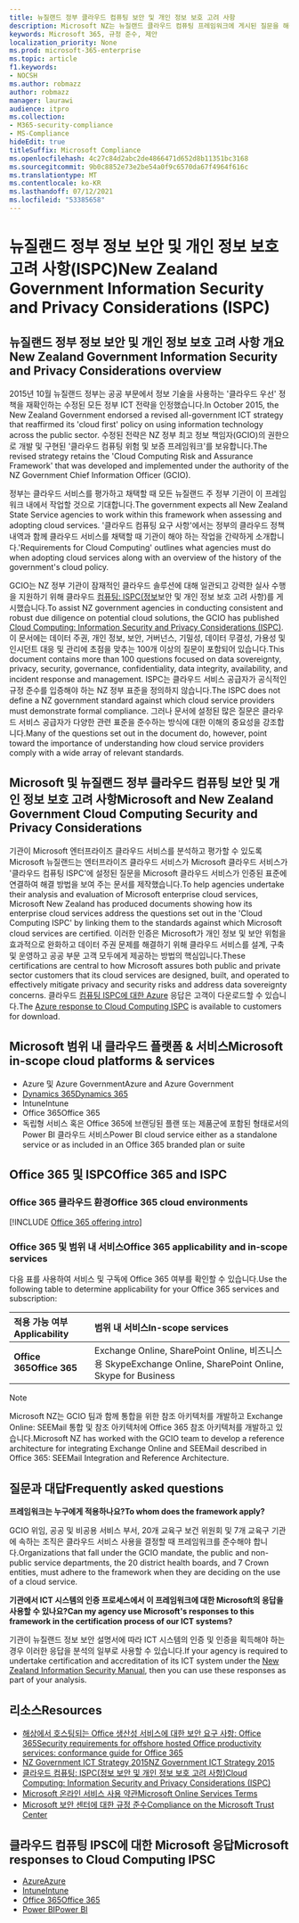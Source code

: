 ```yaml
---
title: 뉴질랜드 정부 클라우드 컴퓨팅 보안 및 개인 정보 보호 고려 사항
description: Microsoft NZ는 뉴질랜드 클라우드 컴퓨팅 프레임워크에 게시된 질문을 해결합니다.
keywords: Microsoft 365, 규정 준수, 제안
localization_priority: None
ms.prod: microsoft-365-enterprise
ms.topic: article
f1.keywords:
- NOCSH
ms.author: robmazz
author: robmazz
manager: laurawi
audience: itpro
ms.collection:
- M365-security-compliance
- MS-Compliance
hideEdit: true
titleSuffix: Microsoft Compliance
ms.openlocfilehash: 4c27c84d2abc2de4866471d652d8b11351bc3168
ms.sourcegitcommit: 9b0c8852e73e2be54a0f9c6570da67f4964f616c
ms.translationtype: MT
ms.contentlocale: ko-KR
ms.lasthandoff: 07/12/2021
ms.locfileid: "53385658"
---
```

# <a name="new-zealand-government-information-security-and-privacy-considerations-ispc"></a><span data-ttu-id="6f99d-104">뉴질랜드 정부 정보 보안 및 개인 정보 보호 고려 사항(ISPC)</span><span class="sxs-lookup"><span data-stu-id="6f99d-104">New Zealand Government Information Security and Privacy Considerations (ISPC)</span></span>

## <a name="new-zealand-government-information-security-and-privacy-considerations-overview"></a><span data-ttu-id="6f99d-105">뉴질랜드 정부 정보 보안 및 개인 정보 보호 고려 사항 개요</span><span class="sxs-lookup"><span data-stu-id="6f99d-105">New Zealand Government Information Security and Privacy Considerations overview</span></span>

<span data-ttu-id="6f99d-106">2015년 10월 뉴질랜드 정부는 공공 부문에서 정보 기술을 사용하는 '클라우드 우선' 정책을 재확인하는 수정된 모든 정부 ICT 전략을 인정했습니다.</span><span class="sxs-lookup"><span data-stu-id="6f99d-106">In October 2015, the New Zealand Government endorsed a revised all-government ICT strategy that reaffirmed its 'cloud first' policy on using information technology across the public sector.</span></span> <span data-ttu-id="6f99d-107">수정된 전략은 NZ 정부 최고 정보 책임자(GCIO)의 권한으로 개발 및 구현된 '클라우드 컴퓨팅 위험 및 보증 프레임워크'를 보유합니다.</span><span class="sxs-lookup"><span data-stu-id="6f99d-107">The revised strategy retains the 'Cloud Computing Risk and Assurance Framework' that was developed and implemented under the authority of the NZ Government Chief Information Officer (GCIO).</span></span>

<span data-ttu-id="6f99d-108">정부는 클라우드 서비스를 평가하고 채택할 때 모든 뉴질랜드 주 정부 기관이 이 프레임워크 내에서 작업할 것으로 기대합니다.</span><span class="sxs-lookup"><span data-stu-id="6f99d-108">The government expects all New Zealand State Service agencies to work within this framework when assessing and adopting cloud services.</span></span> <span data-ttu-id="6f99d-109">'클라우드 컴퓨팅 요구 사항'에서는 정부의 클라우드 정책 내역과 함께 클라우드 서비스를 채택할 때 기관이 해야 하는 작업을 간략하게 소개합니다.</span><span class="sxs-lookup"><span data-stu-id="6f99d-109">'Requirements for Cloud Computing' outlines what agencies must do when adopting cloud services along with an overview of the history of the government's cloud policy.</span></span>

<span data-ttu-id="6f99d-110">GCIO는 NZ 정부 기관이 잠재적인 클라우드 솔루션에 대해 일관되고 강력한 실사 수행을 지원하기 위해 클라우드 [컴퓨팅: ISPC(정보](https://www.digital.govt.nz/dmsdocument/1~cloud-computing-information-security-and-privacy-considerations/html)보안 및 개인 정보 보호 고려 사항)를 게시했습니다.</span><span class="sxs-lookup"><span data-stu-id="6f99d-110">To assist NZ government agencies in conducting consistent and robust due diligence on potential cloud solutions, the GCIO has published [Cloud Computing: Information Security and Privacy Considerations (ISPC)](https://www.digital.govt.nz/dmsdocument/1~cloud-computing-information-security-and-privacy-considerations/html).</span></span> <span data-ttu-id="6f99d-111">이 문서에는 데이터 주권, 개인 정보, 보안, 거버넌스, 기밀성, 데이터 무결성, 가용성 및 인시던트 대응 및 관리에 초점을 맞추는 100개 이상의 질문이 포함되어 있습니다.</span><span class="sxs-lookup"><span data-stu-id="6f99d-111">This document contains more than 100 questions focused on data sovereignty, privacy, security, governance, confidentiality, data integrity, availability, and incident response and management.</span></span> <span data-ttu-id="6f99d-112">ISPC는 클라우드 서비스 공급자가 공식적인 규정 준수를 입증해야 하는 NZ 정부 표준을 정의하지 않습니다.</span><span class="sxs-lookup"><span data-stu-id="6f99d-112">The ISPC does not define a NZ government standard against which cloud service providers must demonstrate formal compliance.</span></span> <span data-ttu-id="6f99d-113">그러나 문서에 설정된 많은 질문은 클라우드 서비스 공급자가 다양한 관련 표준을 준수하는 방식에 대한 이해의 중요성을 강조합니다.</span><span class="sxs-lookup"><span data-stu-id="6f99d-113">Many of the questions set out in the document do, however, point toward the importance of understanding how cloud service providers comply with a wide array of relevant standards.</span></span>

## <a name="microsoft-and-new-zealand-government-cloud-computing-security-and-privacy-considerations"></a><span data-ttu-id="6f99d-114">Microsoft 및 뉴질랜드 정부 클라우드 컴퓨팅 보안 및 개인 정보 보호 고려 사항</span><span class="sxs-lookup"><span data-stu-id="6f99d-114">Microsoft and New Zealand Government Cloud Computing Security and Privacy Considerations</span></span>

<span data-ttu-id="6f99d-115">기관이 Microsoft 엔터프라이즈 클라우드 서비스를 분석하고 평가할 수 있도록 Microsoft 뉴질랜드는 엔터프라이즈 클라우드 서비스가 Microsoft 클라우드 서비스가 '클라우드 컴퓨팅 ISPC'에 설정된 질문을 Microsoft 클라우드 서비스가 인증된 표준에 연결하여 해결 방법을 보여 주는 문서를 제작했습니다.</span><span class="sxs-lookup"><span data-stu-id="6f99d-115">To help agencies undertake their analysis and evaluation of Microsoft enterprise cloud services, Microsoft New Zealand has produced documents showing how its enterprise cloud services address the questions set out in the 'Cloud Computing ISPC' by linking them to the standards against which Microsoft cloud services are certified.</span></span> <span data-ttu-id="6f99d-116">이러한 인증은 Microsoft가 개인 정보 및 보안 위험을 효과적으로 완화하고 데이터 주권 문제를 해결하기 위해 클라우드 서비스를 설계, 구축 및 운영하고 공공 부문 고객 모두에게 제공하는 방법의 핵심입니다.</span><span class="sxs-lookup"><span data-stu-id="6f99d-116">These certifications are central to how Microsoft assures both public and private sector customers that its cloud services are designed, built, and operated to effectively mitigate privacy and security risks and address data sovereignty concerns.</span></span> <span data-ttu-id="6f99d-117">클라우드 [컴퓨팅 ISPC에 대한 Azure](https://azure.microsoft.com/resources/microsoft-azure-response-to-nz-gcio-cloud-computing-information-security-privacy-considerations/) 응답은 고객이 다운로드할 수 있습니다.</span><span class="sxs-lookup"><span data-stu-id="6f99d-117">The [Azure response to Cloud Computing ISPC](https://azure.microsoft.com/resources/microsoft-azure-response-to-nz-gcio-cloud-computing-information-security-privacy-considerations/) is available to customers for download.</span></span>

## <a name="microsoft-in-scope-cloud-platforms--services"></a><span data-ttu-id="6f99d-118">Microsoft 범위 내 클라우드 플랫폼 & 서비스</span><span class="sxs-lookup"><span data-stu-id="6f99d-118">Microsoft in-scope cloud platforms & services</span></span>

- <span data-ttu-id="6f99d-119">Azure 및 Azure Government</span><span class="sxs-lookup"><span data-stu-id="6f99d-119">Azure and Azure Government</span></span>
- [<span data-ttu-id="6f99d-120">Dynamics 365</span><span class="sxs-lookup"><span data-stu-id="6f99d-120">Dynamics 365</span></span>](https://aka.ms/d365-compliance-list)
- <span data-ttu-id="6f99d-121">Intune</span><span class="sxs-lookup"><span data-stu-id="6f99d-121">Intune</span></span>
- <span data-ttu-id="6f99d-122">Office 365</span><span class="sxs-lookup"><span data-stu-id="6f99d-122">Office 365</span></span>
- <span data-ttu-id="6f99d-123">독립형 서비스 혹은 Office 365에 브랜딩된 플랜 또는 제품군에 포함된 형태로서의 Power BI 클라우드 서비스</span><span class="sxs-lookup"><span data-stu-id="6f99d-123">Power BI cloud service either as a standalone service or as included in an Office 365 branded plan or suite</span></span>

## <a name="office-365-and-ispc"></a><span data-ttu-id="6f99d-124">Office 365 및 ISPC</span><span class="sxs-lookup"><span data-stu-id="6f99d-124">Office 365 and ISPC</span></span>

### <a name="office-365-cloud-environments"></a><span data-ttu-id="6f99d-125">Office 365 클라우드 환경</span><span class="sxs-lookup"><span data-stu-id="6f99d-125">Office 365 cloud environments</span></span>

[!INCLUDE [Office 365 offering intro](../includes/o365-offering-introduction.md)]

### <a name="office-365-applicability-and-in-scope-services"></a><span data-ttu-id="6f99d-126">Office 365 및 범위 내 서비스</span><span class="sxs-lookup"><span data-stu-id="6f99d-126">Office 365 applicability and in-scope services</span></span>

<span data-ttu-id="6f99d-127">다음 표를 사용하여 서비스 및 구독에 Office 365 여부를 확인할 수 있습니다.</span><span class="sxs-lookup"><span data-stu-id="6f99d-127">Use the following table to determine applicability for your Office 365 services and subscription:</span></span>

| <span data-ttu-id="6f99d-128">**적용 가능 여부**</span><span class="sxs-lookup"><span data-stu-id="6f99d-128">**Applicability**</span></span> | <span data-ttu-id="6f99d-129">**범위 내 서비스**</span><span class="sxs-lookup"><span data-stu-id="6f99d-129">**In-scope services**</span></span> |
|:------------------|:----------------------|
| <span data-ttu-id="6f99d-130">**Office 365**</span><span class="sxs-lookup"><span data-stu-id="6f99d-130">**Office 365**</span></span> | <span data-ttu-id="6f99d-131">Exchange Online, SharePoint Online, 비즈니스용 Skype</span><span class="sxs-lookup"><span data-stu-id="6f99d-131">Exchange Online, SharePoint Online, Skype for Business</span></span> |

>[!Note]
><span data-ttu-id="6f99d-132">Microsoft NZ는 GCIO 팀과 함께 통합을 위한 참조 아키텍처를 개발하고 Exchange Online: SEEMail 통합 및 참조 아키텍처에 Office 365 참조 아키텍처를 개발하고 있습니다.</span><span class="sxs-lookup"><span data-stu-id="6f99d-132">Microsoft NZ has worked with the GCIO team to develop a reference architecture for integrating Exchange Online and SEEMail described in Office 365: SEEMail Integration and Reference Architecture.</span></span>

## <a name="frequently-asked-questions"></a><span data-ttu-id="6f99d-133">질문과 대답</span><span class="sxs-lookup"><span data-stu-id="6f99d-133">Frequently asked questions</span></span>

<span data-ttu-id="6f99d-134">**프레임워크는 누구에게 적용하나요?**</span><span class="sxs-lookup"><span data-stu-id="6f99d-134">**To whom does the framework apply?**</span></span>

<span data-ttu-id="6f99d-135">GCIO 위임, 공공 및 비공용 서비스 부서, 20개 교육구 보건 위원회 및 7개 교육구 기관에 속하는 조직은 클라우드 서비스 사용을 결정할 때 프레임워크를 준수해야 합니다.</span><span class="sxs-lookup"><span data-stu-id="6f99d-135">Organizations that fall under the GCIO mandate, the public and non-public service departments, the 20 district health boards, and 7 Crown entities, must adhere to the framework when they are deciding on the use of a cloud service.</span></span>

<span data-ttu-id="6f99d-136">**기관에서 ICT 시스템의 인증 프로세스에서 이 프레임워크에 대한 Microsoft의 응답을 사용할 수 있나요?**</span><span class="sxs-lookup"><span data-stu-id="6f99d-136">**Can my agency use Microsoft's responses to this framework in the certification process of our ICT systems?**</span></span>

<span data-ttu-id="6f99d-137">기관이 뉴질랜드 정보 보안 설명서에 따라 ICT 시스템의 인증 및 [](https://go.microsoft.com/fwlink/p/?linkid=2099496)인증을 획득해야 하는 경우 이러한 응답을 분석의 일부로 사용할 수 있습니다.</span><span class="sxs-lookup"><span data-stu-id="6f99d-137">If your agency is required to undertake certification and accreditation of its ICT system under the [New Zealand Information Security Manual](https://go.microsoft.com/fwlink/p/?linkid=2099496), then you can use these responses as part of your analysis.</span></span>

## <a name="resources"></a><span data-ttu-id="6f99d-138">리소스</span><span class="sxs-lookup"><span data-stu-id="6f99d-138">Resources</span></span>

- [<span data-ttu-id="6f99d-139">해상에서 호스팅되는 Office 생산성 서비스에 대한 보안 요구 사항: Office 365</span><span class="sxs-lookup"><span data-stu-id="6f99d-139">Security requirements for offshore hosted Office productivity services: conformance guide for Office 365</span></span>](https://aka.ms/o365-gcio-conformance-guidance)
- [<span data-ttu-id="6f99d-140">NZ Government ICT Strategy 2015</span><span class="sxs-lookup"><span data-stu-id="6f99d-140">NZ Government ICT Strategy 2015</span></span>](https://www.ict.govt.nz/strategy-and-action-plan/strategy/)
- [<span data-ttu-id="6f99d-141">클라우드 컴퓨팅: ISPC(정보 보안 및 개인 정보 보호 고려 사항)</span><span class="sxs-lookup"><span data-stu-id="6f99d-141">Cloud Computing: Information Security and Privacy Considerations (ISPC)</span></span>](https://www.digital.govt.nz/standards-and-guidance/technology-and-architecture/cloud-services/)
- [<span data-ttu-id="6f99d-142">Microsoft 온라인 서비스 사용 약관</span><span class="sxs-lookup"><span data-stu-id="6f99d-142">Microsoft Online Services Terms</span></span>](https://aka.ms/Online-Services-Terms)
- [<span data-ttu-id="6f99d-143">Microsoft 보안 센터에 대한 규정 준수</span><span class="sxs-lookup"><span data-stu-id="6f99d-143">Compliance on the Microsoft Trust Center</span></span>](https://www.microsoft.com/trust-center/compliance/compliance-overview)

## <a name="microsoft-responses-to-cloud-computing-ipsc"></a><span data-ttu-id="6f99d-144">클라우드 컴퓨팅 IPSC에 대한 Microsoft 응답</span><span class="sxs-lookup"><span data-stu-id="6f99d-144">Microsoft responses to Cloud Computing IPSC</span></span>

- [<span data-ttu-id="6f99d-145">Azure</span><span class="sxs-lookup"><span data-stu-id="6f99d-145">Azure</span></span>](https://aka.ms/Azure-NZ-response)
- [<span data-ttu-id="6f99d-146">Intune</span><span class="sxs-lookup"><span data-stu-id="6f99d-146">Intune</span></span>](https://aka.ms/Intune-NZ-response)
- [<span data-ttu-id="6f99d-147">Office 365</span><span class="sxs-lookup"><span data-stu-id="6f99d-147">Office 365</span></span>](https://aka.ms/O365-NZ-Response)
- [<span data-ttu-id="6f99d-148">Power BI</span><span class="sxs-lookup"><span data-stu-id="6f99d-148">Power BI</span></span>](https://download.microsoft.com/download/5/1/7/51726B9B-2E76-49C4-9D4F-A36BF025CB93/Response-to-GCIO-105-questions-Power-BI.pdf)
